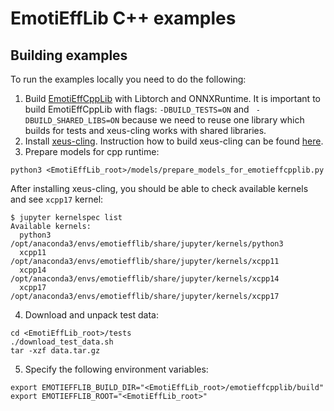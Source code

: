# EmotiEffLib C++ examples

## Building examples
To run the examples locally you need to do the following:
1. Build [EmotiEffCppLib](../../../emotieffcpplib) with Libtorch and ONNXRuntime. It is important to
   build EmotiEffCppLib with flags: `-DBUILD_TESTS=ON` and ` -DBUILD_SHARED_LIBS=ON` because we need
   to reuse one library which builds for tests and xeus-cling works with shared libraries.
2. Install [xeus-cling](https://github.com/jupyter-xeus/xeus-cling). Instruction how to build xeus-cling can be found [here](https://xeus-cling.readthedocs.io/en/latest/installation.html).
3. Prepare models for cpp runtime:
  ```
  python3 <EmotiEffLib_root>/models/prepare_models_for_emotieffcpplib.py
  ```
  After installing xeus-cling, you should be able to check available kernels and see `xcpp17` kernel:
  ```
  $ jupyter kernelspec list
  Available kernels:
    python3    /opt/anaconda3/envs/emotiefflib/share/jupyter/kernels/python3
    xcpp11     /opt/anaconda3/envs/emotiefflib/share/jupyter/kernels/xcpp11
    xcpp14     /opt/anaconda3/envs/emotiefflib/share/jupyter/kernels/xcpp14
    xcpp17     /opt/anaconda3/envs/emotiefflib/share/jupyter/kernels/xcpp17
  ```
4. Download and unpack test data:
  ```
  cd <EmotiEffLib_root>/tests
  ./download_test_data.sh
  tar -xzf data.tar.gz
  ```
5. Specify the following environment variables:
  ```
  export EMOTIEFFLIB_BUILD_DIR="<EmotiEffLib_root>/emotieffcpplib/build"
  export EMOTIEFFLIB_ROOT="<EmotiEffLib_root>"
  ```
